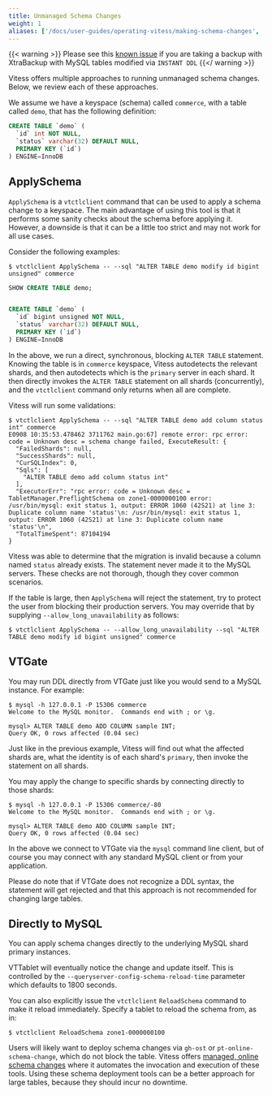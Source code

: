 ```yaml
---
title: Unmanaged Schema Changes
weight: 1
aliases: ['/docs/user-guides/operating-vitess/making-schema-changes', '/docs/schema-management/unmanaged-schema-changes/', '/docs/user-guides/unmanaged-schema-changes/']
---
```


{{< warning >}}
Please see this [known issue](https://github.com/vitessio/vitess/releases/tag/v16.0.0#mysql-xtrabackup-ddl) if you are taking a backup with XtraBackup with MySQL tables modified via `INSTANT DDL`
{{</ warning >}}

Vitess offers multiple approaches to running unmanaged schema changes. Below, we review each of these approaches.

We assume we have a keyspace (schema) called `commerce`, with a table called `demo`, that has the following definition:

```sql
CREATE TABLE `demo` (
  `id` int NOT NULL,
  `status` varchar(32) DEFAULT NULL,
  PRIMARY KEY (`id`)
) ENGINE=InnoDB
```

## ApplySchema

`ApplySchema` is a `vtctlclient` command that can be used to apply a schema change to a keyspace. The main advantage of using this tool is that it performs some sanity checks about the schema before applying it. However, a downside is that it can be a little too strict and may not work for all use cases.

Consider the following examples:

```shell
$ vtctlclient ApplySchema -- --sql "ALTER TABLE demo modify id bigint unsigned" commerce
```
```sql
SHOW CREATE TABLE demo;


CREATE TABLE `demo` (
  `id` bigint unsigned NOT NULL,
  `status` varchar(32) DEFAULT NULL,
  PRIMARY KEY (`id`)
) ENGINE=InnoDB
```
In the above, we run a direct, synchronous, blocking `ALTER TABLE` statement. Knowing the table is in `commerce` keyspace, Vitess autodetects the relevant shards, and then autodetects which is the `primary` server in each shard. It then directly invokes the `ALTER TABLE` statement on all shards (concurrently), and the `vtctlclient` command only returns when all are complete.

Vitess will run some validations:

```shell
$ vtctlclient ApplySchema -- --sql "ALTER TABLE demo add column status int" commerce
E0908 10:35:53.478462 3711762 main.go:67] remote error: rpc error: code = Unknown desc = schema change failed, ExecuteResult: {
  "FailedShards": null,
  "SuccessShards": null,
  "CurSQLIndex": 0,
  "Sqls": [
    "ALTER TABLE demo add column status int"
  ],
  "ExecutorErr": "rpc error: code = Unknown desc = TabletManager.PreflightSchema on zone1-0000000100 error: /usr/bin/mysql: exit status 1, output: ERROR 1060 (42S21) at line 3: Duplicate column name 'status'\n: /usr/bin/mysql: exit status 1, output: ERROR 1060 (42S21) at line 3: Duplicate column name 'status'\n",
  "TotalTimeSpent": 87104194
}
```

Vitess was able to determine that the migration is invalid because a column named `status` already exists. The statement never made it to the MySQL servers. These checks are not thorough, though they cover common scenarios.

If the table is large, then `ApplySchema` will reject the statement, try to protect the user from blocking their production servers. You may override that by supplying `--allow_long_unavailability` as follows:

```shell
$ vtctlclient ApplySchema -- --allow_long_unavailability --sql "ALTER TABLE demo modify id bigint unsigned" commerce
```


## VTGate

You may run DDL directly from VTGate just like you would send to a MySQL instance. For example:

```shell
$ mysql -h 127.0.0.1 -P 15306 commerce
Welcome to the MySQL monitor.  Commands end with ; or \g.

mysql> ALTER TABLE demo ADD COLUMN sample INT;
Query OK, 0 rows affected (0.04 sec)
```

Just like in the previous example, Vitess will find out what the affected shards are, what the identity is of each shard's `primary`, then invoke the statement on all shards.

You may apply the change to specific shards by connecting directly to those shards:

```shell
$ mysql -h 127.0.0.1 -P 15306 commerce/-80
Welcome to the MySQL monitor.  Commands end with ; or \g.

mysql> ALTER TABLE demo ADD COLUMN sample INT;
Query OK, 0 rows affected (0.04 sec)
```

In the above we connect to VTGate via the `mysql` command line client, but of course you may connect with any standard MySQL client or from your application.

Please do note that if VTGate does not recognize a DDL syntax, the statement will get rejected and that this approach is not recommended for changing large tables.

## Directly to MySQL

You can apply schema changes directly to the underlying MySQL shard primary instances. 

VTTablet will eventually notice the change and update itself. This is controlled by the `--queryserver-config-schema-reload-time` parameter which defaults to 1800 seconds.

You can also explicitly issue the `vtctlclient` `ReloadSchema` command to make it reload immediately. Specify a tablet to reload the schema from, as in:

```shell
$ vtctlclient ReloadSchema zone1-0000000100
```

Users will likely want to deploy schema changes via `gh-ost` or `pt-online-schema-change`, which do not block the table. Vitess offers [managed, online schema changes](../managed-online-schema-changes/) where it automates the invocation and execution of these tools. Using these schema
deployment tools can be a better approach for large tables, because they should incur no downtime.


